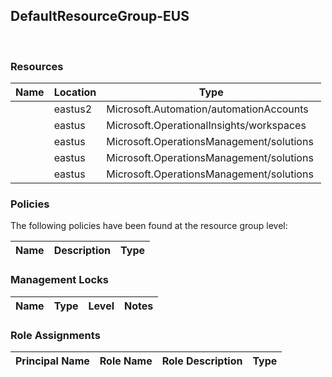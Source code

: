 
## DefaultResourceGroup-EUS 
 
### Resources


| Name | Location | Type |
| --- | --- | --- |
|   | eastus2  | Microsoft.Automation/automationAccounts  |
|   | eastus  | Microsoft.OperationalInsights/workspaces  |
|   | eastus  | Microsoft.OperationsManagement/solutions  |
|   | eastus  | Microsoft.OperationsManagement/solutions  |
|   | eastus  | Microsoft.OperationsManagement/solutions  |

### Policies
The following policies have been found at the resource group level: 

| Name | Description | Type |
| --- | --- | --- |

### Management Locks


| Name | Type | Level | Notes |
| --- | --- | --- | --- |

### Role Assignments


| Principal Name | Role Name | Role Description | Type |
| --- | --- | --- | --- |
